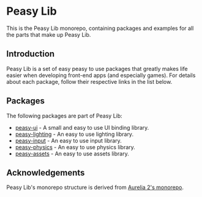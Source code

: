 # Peasy Lib

This is the Peasy Lib monorepo, containing packages and examples for all the parts that make up Peasy Lib.

## Introduction

Peasy Lib is a set of easy peasy to use packages that greatly makes life easier when developing front-end apps (and especially games). For details about each package, follow their respective links in the list below.

## Packages

The following packages are part of Peasy Lib:

* [peasy-ui](packages/peasy-ui/README.md) - A small and easy to use UI binding library.
* [peasy-lighting](packages/peasy-lighting/README.md) - An easy to use lighting library.
* [peasy-input](packages/peasy-input/README.md) - An easy to use input library.
* [peasy-physics](packages/peasy-physics/README.md) - An easy to use physics library.
* [peasy-assets](packages/peasy-assets/README.md) - An easy to use assets library.

## Acknowledgements

Peasy Lib's monorepo structure is derived from [Aurelia 2's monorepo](https://github.com/aurelia/aurelia).
